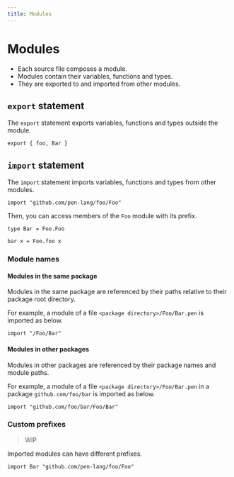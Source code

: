 ```yaml
---
title: Modules
---
```


# Modules

- Each source file composes a module.
- Modules contain their variables, functions and types.
- They are exported to and imported from other modules.

## `export` statement

The `export` statement exports variables, functions and types outside the module.

```
export { foo, Bar }
```

## `import` statement

The `import` statement imports variables, functions and types from other modules.

```
import "github.com/pen-lang/foo/Foo"
```

Then, you can access members of the `Foo` module with its prefix.

```
type Bar = Foo.Foo

bar x = Foo.foo x
```

### Module names

#### Modules in the same package

Modules in the same package are referenced by their paths relative to their package root directory.

For example, a module of a file `<package directory>/Foo/Bar.pen` is imported as below.

```
import "/Foo/Bar"
```

#### Modules in other packages

Modules in other packages are referenced by their package names and module paths.

For example, a module of a file `<package directory>/Foo/Bar.pen` in a package `github.com/foo/bar` is imported as below.

```
import "github.com/foo/bar/Foo/Bar"
```

### Custom prefixes

> WIP

Imported modules can have different prefixes.

```
import Bar "github.com/pen-lang/foo/Foo"
```
